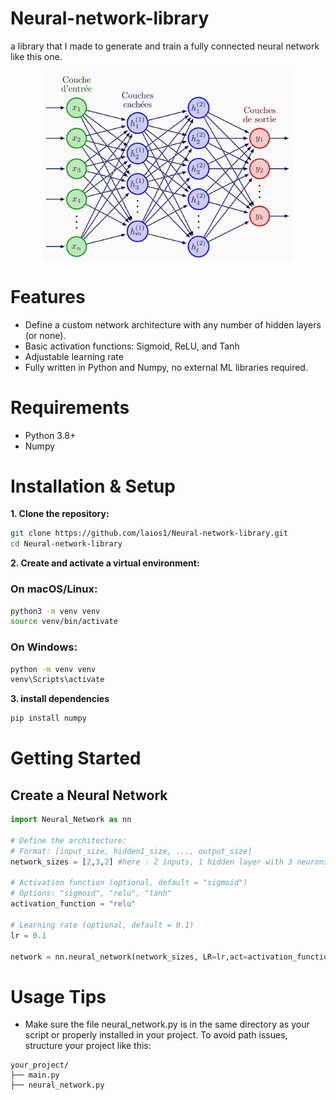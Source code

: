 # Neural-network-library
a library that I made to generate and train a fully connected neural network like this one.
<p align="center">
  <img src="assets/neural.png" width="400"/>
</p>

# Features
*  Define a custom network architecture with any number of hidden layers (or none).
*  Basic activation functions: Sigmoid, ReLU, and Tanh
*  Adjustable learning rate
*  Fully written in Python and Numpy, no external ML libraries required.

# Requirements
* Python 3.8+
* Numpy

# Installation & Setup

**1. Clone the repository:**

   ```Bash
   git clone https://github.com/laios1/Neural-network-library.git
   cd Neural-network-library
   ```
**2. Create and activate a virtual environment:**

  ### On macOS/Linux:
  ```bash
  python3 -m venv venv
  source venv/bin/activate
  ```
  ### On Windows:
  ```Bash
  python -m venv venv
  venv\Scripts\activate
  ```

**3. install dependencies**

  ```Bash
  pip install numpy
  ```

# Getting Started
## Create a Neural Network
```python
import Neural_Network as nn 

# Define the architecture:
# Format: [input_size, hidden1_size, ..., output_size]
network_sizes = [2,3,2] #here : 2 inputs, 1 hidden layer with 3 neurons, 2 outputs

# Activation function (optional, default = "sigmoid")
# Options: "sigmoid", "relu", "tanh"
activation_function = "relu"

# Learning rate (optional, default = 0.1)
lr = 0.1 

network = nn.neural_network(network_sizes, LR=lr,act=activation_function)
```


# Usage Tips
* Make sure the file neural_network.py is in the same directory as your script or properly installed in your project.
To avoid path issues, structure your project like this:
```
your_project/
├── main.py
├── neural_network.py
```
